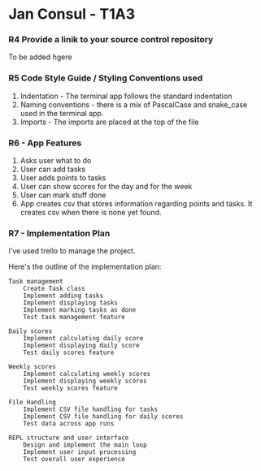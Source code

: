 # Jan Consul - T1A3

### R4 Provide a linik to your source control repository
To be added hgere

### R5 Code Style Guide / Styling Conventions used
1. Indentation - The terminal app follows the standard indentation
2. Naming conventions - there is a mix of PascalCase and snake_case used in the terminal app.
3. Imports - The imports are placed at the top of the file

### R6 - App Features
1. Asks user what to do
2. User can add tasks
3. User adds points to tasks
4. User can show scores for the day and for the week
5. User can mark stuff done
6. App creates csv that stores information regarding points and tasks. It creates csv when there is none yet found.

### R7 - Implementation Plan

I've used trello to manage the project. 

Here's the outline of the implementation plan:

    Task management
        Create Task class
        Implement adding tasks
        Implement displaying tasks
        Implement marking tasks as done
        Test task management feature

    Daily scores
        Implement calculating daily score
        Implement displaying daily score
        Test daily scores feature

    Weekly scores
        Implement calculating weekly scores
        Implement displaying weekly scores
        Test weekly scores feature

    File Handling
        Implement CSV file handling for tasks
        Implement CSV file handling for daily scores
        Test data across app runs

    REPL structure and user interface
        Design and implement the main loop
        Implement user input processing
        Test overall user experience

